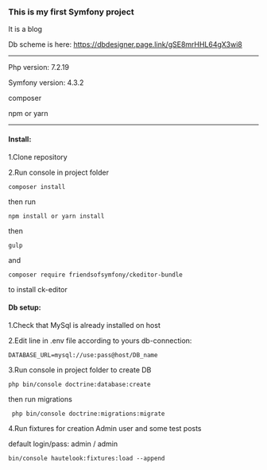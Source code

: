 ### This is my first Symfony project

It is a blog

Db scheme is here:  https://dbdesigner.page.link/gSE8mrHHL64gX3wi8

------------------------------------------

Php version: 7.2.19

Symfony version: 4.3.2

composer

npm or yarn

--------------------------------------

#### Install:

1.Clone repository

2.Run console in project folder

    
    composer install
    
then run
    
    npm install or yarn install

then
    
    gulp

and 
    
    composer require friendsofsymfony/ckeditor-bundle

to install ck-editor

#### Db setup:

1.Check that MySql is already installed on host

2.Edit line in .env file according to yours db-connection:
    
    
    DATABASE_URL=mysql://use:pass@host/DB_name
    
3.Run console in project folder to create DB
    
    
    php bin/console doctrine:database:create
    

then run migrations
    
    
     php bin/console doctrine:migrations:migrate
     
4.Run fixtures for creation Admin user and some test posts

   default login/pass: admin / admin
 
    
    bin/console hautelook:fixtures:load --append
